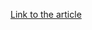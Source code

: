 [Link to the article](https://www.securityweek.com/us-israel-describe-iranian-hackers-targeting-of-olympics-surveillance-cameras/)
